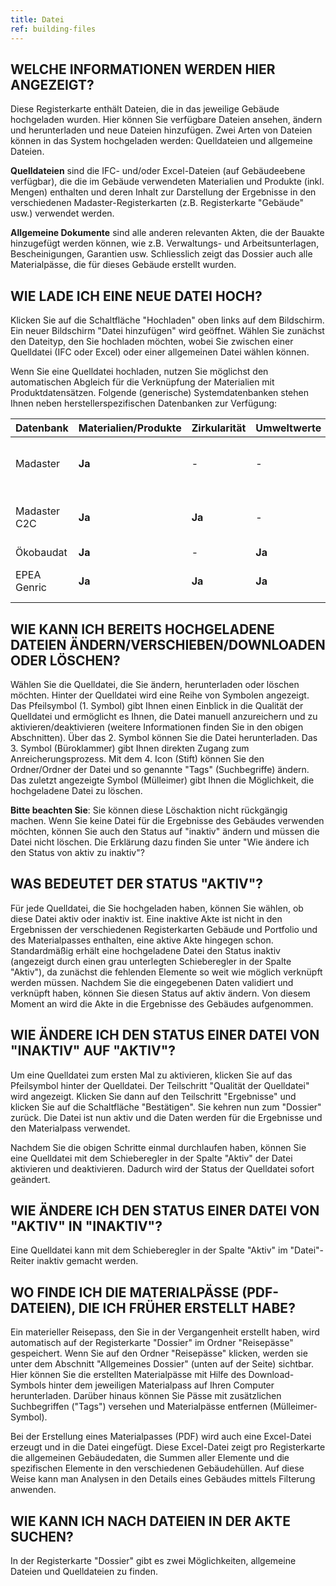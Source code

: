 ```yaml
---
title: Datei
ref: building-files
---
```


## WELCHE INFORMATIONEN WERDEN HIER ANGEZEIGT?
Diese Registerkarte enthält Dateien, die in das jeweilige Gebäude hochgeladen wurden. Hier können Sie verfügbare Dateien ansehen, ändern und herunterladen und neue Dateien hinzufügen. Zwei Arten von Dateien können in das System hochgeladen werden: Quelldateien und allgemeine Dateien.

**Quelldateien** sind die IFC- und/oder Excel-Dateien (auf Gebäudeebene verfügbar), die die im Gebäude verwendeten Materialien und Produkte (inkl. Mengen) enthalten und deren Inhalt zur Darstellung der Ergebnisse in den verschiedenen Madaster-Registerkarten (z.B. Registerkarte "Gebäude" usw.) verwendet werden.

**Allgemeine Dokumente** sind alle anderen relevanten Akten, die der Bauakte hinzugefügt werden können, wie z.B. Verwaltungs- und Arbeitsunterlagen, Bescheinigungen, Garantien usw. Schliesslich zeigt das Dossier auch alle Materialpässe, die für dieses Gebäude erstellt wurden.

## WIE LADE ICH EINE NEUE DATEI HOCH?
Klicken Sie auf die Schaltfläche "Hochladen" oben links auf dem Bildschirm. Ein neuer Bildschirm "Datei hinzufügen" wird geöffnet. Wählen Sie zunächst den Dateityp, den Sie hochladen möchten, wobei Sie zwischen einer Quelldatei (IFC oder Excel) oder einer allgemeinen Datei wählen können.

Wenn Sie eine Quelldatei hochladen, nutzen Sie möglichst den automatischen Abgleich für die Verknüpfung der Materialien mit Produktdatensätzen. Folgende (generische) Systemdatenbanken stehen Ihnen neben herstellerspezifischen Datenbanken zur Verfügung:

| Datenbank         | Materialien/Produkte | Zirkularität  | Umweltwerte  |              Notiz                 |
|-------------------|----------------------|---------------|--------------|------------------------------------|
| Madaster          |        **Ja**        |       -       |      -       | Veraltet, bitte nicht mehr nutzen! |
| Madaster C2C      |        **Ja**        |     **Ja**    |      -       | Veraltet, bitte nicht mehr nutzen! |
| Ökobaudat         |        **Ja**        |       -       |    **Ja**    |                                    |
| EPEA Genric       |        **Ja**        |     **Ja**    |    **Ja**    | Empfohlene generische Datenbank.   |

## WIE KANN ICH BEREITS HOCHGELADENE DATEIEN ÄNDERN/VERSCHIEBEN/DOWNLOADEN ODER LÖSCHEN?
Wählen Sie die Quelldatei, die Sie ändern, herunterladen oder löschen möchten. Hinter der Quelldatei wird eine Reihe von Symbolen angezeigt. Das Pfeilsymbol (1. Symbol) gibt Ihnen einen Einblick in die Qualität der Quelldatei und ermöglicht es Ihnen, die Datei manuell anzureichern und zu aktivieren/deaktivieren (weitere Informationen finden Sie in den obigen Abschnitten). Über das 2. Symbol können Sie die Datei herunterladen. Das 3. Symbol (Büroklammer) gibt Ihnen direkten Zugang zum Anreicherungsprozess. Mit dem 4. Icon (Stift) können Sie den Ordner/Ordner der Datei und so genannte "Tags" (Suchbegriffe) ändern. Das zuletzt angezeigte Symbol (Mülleimer) gibt Ihnen die Möglichkeit, die hochgeladene Datei zu löschen.

**Bitte beachten Sie**: Sie können diese Löschaktion nicht rückgängig machen. Wenn Sie keine Datei für die Ergebnisse des Gebäudes verwenden möchten, können Sie auch den Status auf "inaktiv" ändern und müssen die Datei nicht löschen. Die Erklärung dazu finden Sie unter "Wie ändere ich den Status von aktiv zu inaktiv"?

## WAS BEDEUTET DER STATUS "AKTIV"?
Für jede Quelldatei, die Sie hochgeladen haben, können Sie wählen, ob diese Datei aktiv oder inaktiv ist. Eine inaktive Akte ist nicht in den Ergebnissen der verschiedenen Registerkarten Gebäude und Portfolio und des Materialpasses enthalten, eine aktive Akte hingegen schon. Standardmäßig erhält eine hochgeladene Datei den Status inaktiv (angezeigt durch einen grau unterlegten Schieberegler in der Spalte "Aktiv"), da zunächst die fehlenden Elemente so weit wie möglich verknüpft werden müssen. Nachdem Sie die eingegebenen Daten validiert und verknüpft haben, können Sie diesen Status auf aktiv ändern. Von diesem Moment an wird die Akte in die Ergebnisse des Gebäudes aufgenommen.

## WIE ÄNDERE ICH DEN STATUS EINER DATEI VON "INAKTIV" AUF "AKTIV"?
Um eine Quelldatei zum ersten Mal zu aktivieren, klicken Sie auf das Pfeilsymbol hinter der Quelldatei. Der Teilschritt "Qualität der Quelldatei" wird angezeigt. Klicken Sie dann auf den Teilschritt "Ergebnisse" und klicken Sie auf die Schaltfläche "Bestätigen". Sie kehren nun zum "Dossier" zurück. Die Datei ist nun aktiv und die Daten werden für die Ergebnisse und den Materialpass verwendet.

Nachdem Sie die obigen Schritte einmal durchlaufen haben, können Sie eine Quelldatei mit dem Schieberegler in der Spalte "Aktiv" der Datei aktivieren und deaktivieren. Dadurch wird der Status der Quelldatei sofort geändert.

## WIE ÄNDERE ICH DEN STATUS EINER DATEI VON "AKTIV" IN "INAKTIV"?
Eine Quelldatei kann mit dem Schieberegler in der Spalte "Aktiv" im "Datei"-Reiter inaktiv gemacht werden.

## WO FINDE ICH DIE MATERIALPÄSSE (PDF-DATEIEN), DIE ICH FRÜHER ERSTELLT HABE?
Ein materieller Reisepass, den Sie in der Vergangenheit erstellt haben, wird automatisch auf der Registerkarte "Dossier" im Ordner "Reisepässe" gespeichert. Wenn Sie auf den Ordner "Reisepässe" klicken, werden sie unter dem Abschnitt "Allgemeines Dossier" (unten auf der Seite) sichtbar. Hier können Sie die erstellten Materialpässe mit Hilfe des Download-Symbols hinter dem jeweiligen Materialpass auf Ihren Computer herunterladen. Darüber hinaus können Sie Pässe mit zusätzlichen Suchbegriffen ("Tags") versehen und Materialpässe entfernen (Mülleimer-Symbol).

Bei der Erstellung eines Materialpasses (PDF) wird auch eine Excel-Datei erzeugt und in die Datei eingefügt. Diese Excel-Datei zeigt pro Registerkarte die allgemeinen Gebäudedaten, die Summen aller Elemente und die spezifischen Elemente in den verschiedenen Gebäudehüllen. Auf diese Weise kann man Analysen in den Details eines Gebäudes mittels Filterung anwenden.

## WIE KANN ICH NACH DATEIEN IN DER AKTE SUCHEN?
In der Registerkarte "Dossier" gibt es zwei Möglichkeiten, allgemeine Dateien und Quelldateien zu finden.
